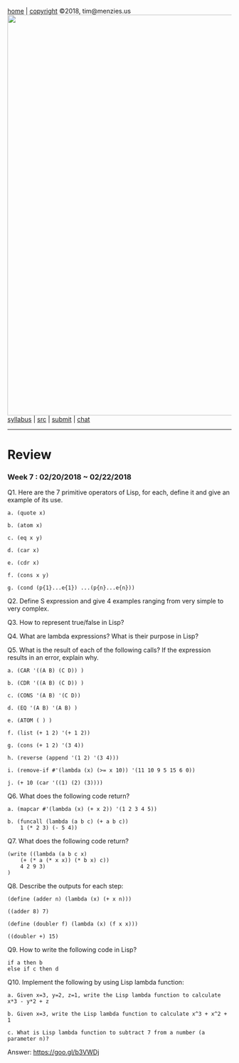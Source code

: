 [home](http://tiny.cc/plm18) |
[copyright](https://github.com/txt/plm18/blob/master/LICENSE.md) &copy;2018, tim&commat;menzies.us
<br>
[<img width=900 src="https://raw.githubusercontent.com/txt/plm18/master/img/banner.png">](http://tiny.cc/plm18)<br>
[syllabus](https://github.com/txt/plm18/blob/master/doc/syllabus.md) |
[src](https://github.com/txt/plm18/tree/master/src) |
[submit](http://tiny.cc/plm18give) |
[chat](https://plm18.slack.com/)


______



# Review

### Week 7 : 02/20/2018 ~ 02/22/2018

Q1. Here are the 7 primitive operators of Lisp, for each, define it and give an example of its use. 

	a. (quote x)
	
	b. (atom x)
	
	c. (eq x y)
	
	d. (car x)
	
	e. (cdr x)
	
	f. (cons x y)
	
	g. (cond (p{1}...e{1}) ...(p{n}...e{n}))

Q2. Define S expression and give 4 examples ranging from very simple to very complex.

Q3. How to represent true/false in Lisp?

Q4. What are lambda expressions? What is their purpose in Lisp?

Q5. What is the result of each of the following calls? If the expression results in an error, explain why.

	a. (CAR '((A B) (C D)) )

	b. (CDR '((A B) (C D)) )

	c. (CONS '(A B) '(C D))

	d. (EQ '(A B) '(A B) )

	e. (ATOM ( ) )

	f. (list (+ 1 2) '(+ 1 2))

	g. (cons (+ 1 2) '(3 4))

	h. (reverse (append '(1 2) '(3 4)))

	i. (remove-if #'(lambda (x) (>= x 10)) '(11 10 9 5 15 6 0))

	j. (+ 10 (car '((1) (2) (3))))

Q6. What does the following code return? 

	a. (mapcar #'(lambda (x) (+ x 2)) '(1 2 3 4 5))

	b. (funcall (lambda (a b c) (+ a b c))
		1 (* 2 3) (- 5 4))

Q7. What does the following code return?

	(write ((lambda (a b c x)
		(+ (* a (* x x)) (* b x) c))
		4 2 9 3)
	)

Q8. Describe the outputs for each step:

	(define (adder n) (lambda (x) (+ x n)))

	((adder 8) 7)

	(define (doubler f) (lambda (x) (f x x)))

	((doubler +) 15)

Q9. How to write the following code in Lisp?

	if a then b 
	else if c then d

Q10. Implement the following by using Lisp lambda function:

	a. Given x=3, y=2, z=1, write the Lisp lambda function to calculate x*3 - y*2 + z

	b. Given x=3, write the Lisp lambda function to calculate x^3 + x^2 + 1

	c. What is Lisp lambda function to subtract 7 from a number (a parameter n)?

Answer:
https://goo.gl/b3VWDj
